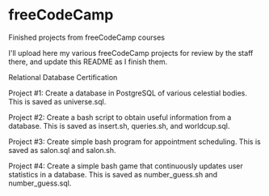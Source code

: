 # freeCodeCamp
Finished projects from freeCodeCamp courses

I'll upload here my various freeCodeCamp projects for review by the staff there, and update this README as I finish them.

Relational Database Certification

  Project #1: Create a database in PostgreSQL of various celestial bodies. This is saved as universe.sql.

  Project #2: Create a bash script to obtain useful information from a database. This is saved as insert.sh, queries.sh, and worldcup.sql.

  Project #3: Create simple bash program for appointment scheduling. This is saved as salon.sql and salon.sh.

  Project #4: Create a simple bash game that continuously updates user statistics in a database. This is saved as number_guess.sh and number_guess.sql.
